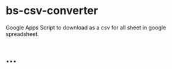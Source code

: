# bs-csv-converter
Google Apps Script to download as a csv for all sheet in google spreadsheet.

# ...

